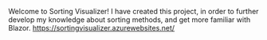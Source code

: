 
Welcome to Sorting Visualizer! I have created this project, in order to further develop my knowledge about sorting methods, and get more familiar with Blazor.
https://sortingvisualizer.azurewebsites.net/
